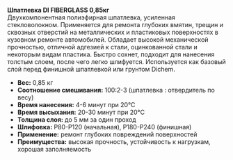 **Шпатлевка DI FIBERGLASS 0,85кг**  
Двухкомпонентная полиэфирная шпатлевка, усиленная стекловолокном. Применяется для ремонта глубоких вмятин, трещин и сквозных отверстий на металлических и пластиковых поверхностях в кузовном ремонте автомобилей. Обладает высокой механической прочностью, отличной адгезией к стали, оцинкованной стали и некоторым видам пластика. Быстро сохнет, подходит для нанесения толстым слоем, после чего легко шлифуется. Используется как базовый слой перед финишной шпатлевкой или грунтом Dichem.

- **Вес:** 0,85 кг  
- **Соотношение смешивания:** 100:2-3 (шпатлевка : отвердитель по весу)  
- **Время нанесения:** 4-6 минут при 20°C  
- **Время высыхания:** 20-30 минут при 20°C  
- **Толщина слоя:** до 5 мм за один проход  
- **Шлифовка:** P80-P120 (начальная), P180-P240 (финишная)  
- **Применение:** ремонт глубоких повреждений поверхностей  
- **Преимущества:** высокая прочность, устойчивость к нагрузкам, хорошая заполняемость  


